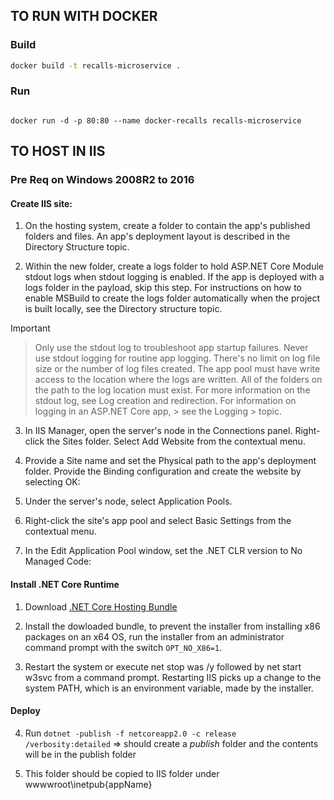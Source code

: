 ## TO RUN WITH DOCKER

### Build
```bash
docker build -t recalls-microservice .
```

### Run
```

docker run -d -p 80:80 --name docker-recalls recalls-microservice

````

## TO HOST IN IIS



### Pre Req on Windows 2008R2 to 2016

#### Create IIS site:

1. On the hosting system, create a folder to contain the app's published folders and files. An app's deployment layout is described in the Directory Structure topic.

2. Within the new folder, create a logs folder to hold ASP.NET Core Module stdout logs when stdout logging is enabled. If the app is deployed with a logs folder in the payload, skip this step. For instructions on how to enable MSBuild to create the logs folder automatically when the project is built locally, see the Directory structure topic.

 Important

> Only use the stdout log to troubleshoot app startup failures. Never use stdout logging for routine app logging. 
> There's no limit on log file size or the number of log files created. The app pool must have write access to the 
> location where the logs are written. All of the folders on the path to the log location must exist. For more
> information on the stdout log, see Log creation and redirection. For information on logging in an ASP.NET Core app, > see the Logging    >  topic.

3. In IIS Manager, open the server's node in the Connections panel. Right-click the Sites folder. Select Add Website from the contextual menu.

4. Provide a Site name and set the Physical path to the app's deployment folder. Provide the Binding configuration and create the website by selecting OK:

5. Under the server's node, select Application Pools.

6. Right-click the site's app pool and select Basic Settings from the contextual menu.

7. In the Edit Application Pool window, set the .NET CLR version to No Managed Code:

#### Install .NET Core Runtime

1. Download [.NET Core Hosting Bundle](https://www.microsoft.com/net/download/thank-you/dotnet-runtime-2.1.4-windows-hosting-bundle-installer) 



2.  Install the dowloaded bundle, to prevent the installer from installing x86 packages on an x64 OS, run the installer from an administrator command prompt with the switch ```OPT_NO_X86=1```.


3. Restart the system or execute net stop was /y followed by net start w3svc from a command prompt. Restarting IIS picks up a change to the system PATH, which is an environment variable, made by the installer.


#### Deploy
4. Run `dotnet -publish -f netcoreapp2.0 -c release /verbosity:detailed` => should create a *publish* folder and the contents will be in the publish folder

5. This folder should be copied to IIS folder under wwwwroot\inetpub\{appName}

